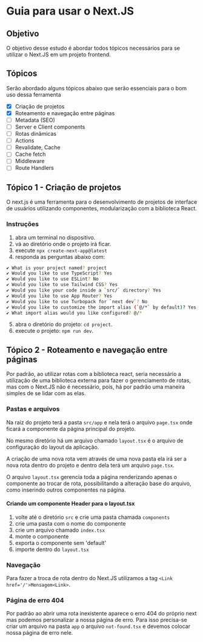# Guia para usar o Next.JS

## Objetivo
O objetivo desse estudo é abordar todos tópicos necessários para se utilizar o Next.JS em um projeto frontend.

## Tópicos
Serão abordado alguns tópicos abaixo que serão essenciais para o bom uso dessa ferramenta
 - [x] Criação de projetos
 - [x] Roteamento e navegação entre páginas
 - [ ] Metadata (SEO)
 - [ ] Server e Client components
 - [ ] Rotas dinâmicas
 - [ ] Actions
 - [ ] Revalidate, Cache
 - [ ] Cache fetch
 - [ ] Middleware
 - [ ] Route Handlers

 ## Tópico 1 - Criação de projetos

 O next.js é uma ferramenta para o desenvolvimento de projetos de interface de usuários utilizando componentes, modularização com a biblioteca React.

 ### Instruções

 1. abra um terminal no dispositivo.
 2. vá ao diretório onde o projeto irá ficar.
 3. execute `npx create-next-app@latest`
 4. responda as perguntas abaixo com:
 ```bash
✔ What is your project named? project
✔ Would you like to use TypeScript? Yes
✔ Would you like to use ESLint? No
✔ Would you like to use Tailwind CSS? Yes
✔ Would you like your code inside a `src/` directory? Yes
✔ Would you like to use App Router? Yes
✔ Would you like to use Turbopack for `next dev`? No
✔ Would you like to customize the import alias (`@/*` by default)? Yes
✔ What import alias would you like configured? @/*
 ```
 5. abra o diretório do projeto: `cd project`.
 6. execute o projeto: `npm run dev`. 

 ## Tópico 2 - Roteamento e navegação entre páginas
 Por padrão, ao utilizar rotas com a biblioteca react, seria necessário a utilização de uma biblioteca externa para fazer o gerenciamento de rotas, mas com o Next.JS não é necessário, pois, há por padrão uma maneira simples de se lidar com as elas.

 ### Pastas e arquivos

 Na raiz do projeto terá a pasta `src/app` e nela terá o arquivo `page.tsx` onde ficará a componente da página principal do projeto.

 No mesmo diretório há um arquivo chamado `layout.tsx` é o arquivo de configuração do layout da aplicação.

 A criação de uma nova rota vem através de uma nova pasta ela irá ser a nova rota dentro do projeto e dentro dela terá um arquivo `page.tsx`.

 O arquivo `layout.tsx` gerencia toda a página renderizando apenas o componente ao trocar de rota, possibilitando a alteração base do arquivo, como inserindo outros componentes na página.

 #### Criando um componente Header para o layout.tsx
 1. volte até o diretório `src` e crie uma pasta chamada `components`
 2. crie uma pasta com o nome do componente
 3. crie um arquivo chamado `index.tsx`
 4. monte o componente
 5. exporta o componente sem 'default'
 6. importe dentro do `layout.tsx`

 ### Navegação

 Para fazer a troca de rota dentro do Next.JS utilizamos a tag `<Link href='/'>Mensagem<Link>`.

 ### Página de erro 404

 Por padrão ao abrir uma rota inexistente aparece o erro 404 do próprio next mas podemos personalizar a nossa página de erro.
 Para isso precisa-se criar um arquivo na pasta `app` o arquivo `not-found.tsx` e devemos colocar nossa página de erro nele.